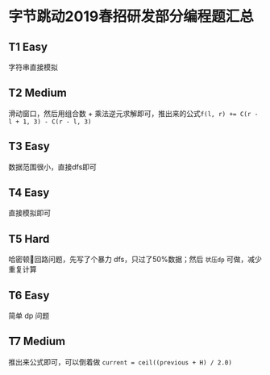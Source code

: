 # 字节跳动2019春招研发部分编程题汇总

## T1 Easy

字符串直接模拟

## T2 Medium

滑动窗口，然后用组合数 + 乘法逆元求解即可，推出来的公式`f(l, r) += C(r - l + 1, 3) - C(r - l, 3)`

## T3 Easy

数据范围很小，直接dfs即可

## T4 Easy

直接模拟即可

## T5 Hard

哈密顿🍈回路问题，先写了个暴力 dfs，只过了50%数据；然后 `状压dp` 可做，减少重复计算

## T6 Easy

简单 dp 问题

## T7 Medium

推出来公式即可，可以倒着做 `current = ceil((previous + H) / 2.0)`